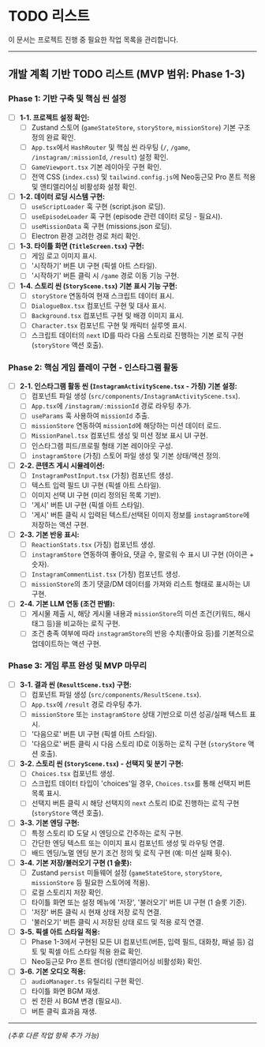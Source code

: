 # TODO 리스트

이 문서는 프로젝트 진행 중 필요한 작업 목록을 관리합니다.

---

## 개발 계획 기반 TODO 리스트 (MVP 범위: Phase 1-3)

### Phase 1: 기반 구축 및 핵심 씬 설정

- [ ] **1-1. 프로젝트 설정 확인:**
  - [ ] Zustand 스토어 (`gameStateStore`, `storyStore`, `missionStore`) 기본 구조 정의 완료 확인.
  - [ ] `App.tsx`에서 `HashRouter` 및 핵심 씬 라우팅 (`/`, `/game`, `/instagram/:missionId`, `/result`) 설정 확인.
  - [ ] `GameViewport.tsx` 기본 레이아웃 구현 확인.
  - [ ] 전역 CSS (`index.css`) 및 `tailwind.config.js`에 Neo둥근모 Pro 폰트 적용 및 앤티앨리어싱 비활성화 설정 확인.
- [ ] **1-2. 데이터 로딩 시스템 구현:**
  - [ ] `useScriptLoader` 훅 구현 (script.json 로딩).
  - [ ] `useEpisodeLoader` 훅 구현 (episode 관련 데이터 로딩 - 필요시).
  - [ ] `useMissionData` 훅 구현 (missions.json 로딩).
  - [ ] Electron 환경 고려한 경로 처리 확인.
- [ ] **1-3. 타이틀 화면 (`TitleScreen.tsx`) 구현:**
  - [ ] 게임 로고 이미지 표시.
  - [ ] '시작하기' 버튼 UI 구현 (픽셀 아트 스타일).
  - [ ] '시작하기' 버튼 클릭 시 `/game` 경로 이동 기능 구현.
- [ ] **1-4. 스토리 씬 (`StoryScene.tsx`) 기본 표시 기능 구현:**
  - [ ] `storyStore` 연동하여 현재 스크립트 데이터 표시.
  - [ ] `DialogueBox.tsx` 컴포넌트 구현 및 대사 표시.
  - [ ] `Background.tsx` 컴포넌트 구현 및 배경 이미지 표시.
  - [ ] `Character.tsx` 컴포넌트 구현 및 캐릭터 실루엣 표시.
  - [ ] 스크립트 데이터의 `next` ID를 따라 다음 스토리로 진행하는 기본 로직 구현 (`storyStore` 액션 호출).

### Phase 2: 핵심 게임 플레이 구현 - 인스타그램 활동

- [ ] **2-1. 인스타그램 활동 씬 (`InstagramActivityScene.tsx` - 가칭) 기본 설정:**
  - [ ] 컴포넌트 파일 생성 (`src/components/InstagramActivityScene.tsx`).
  - [ ] `App.tsx`에 `/instagram/:missionId` 경로 라우팅 추가.
  - [ ] `useParams` 훅 사용하여 `missionId` 추출.
  - [ ] `missionStore` 연동하여 `missionId`에 해당하는 미션 데이터 로드.
  - [ ] `MissionPanel.tsx` 컴포넌트 생성 및 미션 정보 표시 UI 구현.
  - [ ] 인스타그램 피드/프로필 형태 기본 레이아웃 구성.
  - [ ] `instagramStore` (가칭) 스토어 파일 생성 및 기본 상태/액션 정의.
- [ ] **2-2. 콘텐츠 게시 시뮬레이션:**
  - [ ] `InstagramPostInput.tsx` (가칭) 컴포넌트 생성.
  - [ ] 텍스트 입력 필드 UI 구현 (픽셀 아트 스타일).
  - [ ] 이미지 선택 UI 구현 (미리 정의된 목록 기반).
  - [ ] '게시' 버튼 UI 구현 (픽셀 아트 스타일).
  - [ ] '게시' 버튼 클릭 시 입력된 텍스트/선택된 이미지 정보를 `instagramStore`에 저장하는 액션 구현.
- [ ] **2-3. 기본 반응 표시:**
  - [ ] `ReactionStats.tsx` (가칭) 컴포넌트 생성.
  - [ ] `instagramStore` 연동하여 좋아요, 댓글 수, 팔로워 수 표시 UI 구현 (아이콘 + 숫자).
  - [ ] `InstagramCommentList.tsx` (가칭) 컴포넌트 생성.
  - [ ] `missionStore`의 초기 댓글/DM 데이터를 가져와 리스트 형태로 표시하는 UI 구현.
- [ ] **2-4. 기본 LLM 연동 (조건 판별):**
  - [ ] 게시물 제출 시, 해당 게시물 내용과 `missionStore`의 미션 조건(키워드, 해시태그 등)을 비교하는 로직 구현.
  - [ ] 조건 충족 여부에 따라 `instagramStore`의 반응 수치(좋아요 등)를 기본적으로 업데이트하는 액션 구현.

### Phase 3: 게임 루프 완성 및 MVP 마무리

- [ ] **3-1. 결과 씬 (`ResultScene.tsx`) 구현:**
  - [ ] 컴포넌트 파일 생성 (`src/components/ResultScene.tsx`).
  - [ ] `App.tsx`에 `/result` 경로 라우팅 추가.
  - [ ] `missionStore` 또는 `instagramStore` 상태 기반으로 미션 성공/실패 텍스트 표시.
  - [ ] '다음으로' 버튼 UI 구현 (픽셀 아트 스타일).
  - [ ] '다음으로' 버튼 클릭 시 다음 스토리 ID로 이동하는 로직 구현 (`storyStore` 액션 호출).
- [ ] **3-2. 스토리 씬 (`StoryScene.tsx`) - 선택지 및 분기 구현:**
  - [ ] `Choices.tsx` 컴포넌트 생성.
  - [ ] 스크립트 데이터 타입이 'choices'일 경우, `Choices.tsx`를 통해 선택지 버튼 목록 표시.
  - [ ] 선택지 버튼 클릭 시 해당 선택지의 `next` 스토리 ID로 진행하는 로직 구현 (`storyStore` 액션 호출).
- [ ] **3-3. 기본 엔딩 구현:**
  - [ ] 특정 스토리 ID 도달 시 엔딩으로 간주하는 로직 구현.
  - [ ] 간단한 엔딩 텍스트 또는 이미지 표시 컴포넌트 생성 및 라우팅 연결.
  - [ ] 배드 엔딩/노멀 엔딩 분기 조건 정의 및 로직 구현 (예: 미션 실패 횟수).
- [ ] **3-4. 기본 저장/불러오기 구현 (1 슬롯):**
  - [ ] Zustand `persist` 미들웨어 설정 (`gameStateStore`, `storyStore`, `missionStore` 등 필요한 스토어에 적용).
  - [ ] 로컬 스토리지 저장 확인.
  - [ ] 타이틀 화면 또는 설정 메뉴에 '저장', '불러오기' 버튼 UI 구현 (1 슬롯 기준).
  - [ ] '저장' 버튼 클릭 시 현재 상태 저장 로직 연결.
  - [ ] '불러오기' 버튼 클릭 시 저장된 상태 로드 및 적용 로직 연결.
- [ ] **3-5. 픽셀 아트 스타일 적용:**
  - [ ] Phase 1-3에서 구현된 모든 UI 컴포넌트(버튼, 입력 필드, 대화창, 패널 등) 검토 및 픽셀 아트 스타일 적용 완료 확인.
  - [ ] Neo둥근모 Pro 폰트 렌더링 (앤티앨리어싱 비활성화) 확인.
- [ ] **3-6. 기본 오디오 적용:**
  - [ ] `audioManager.ts` 유틸리티 구현 확인.
  - [ ] 타이틀 화면 BGM 재생.
  - [ ] 씬 전환 시 BGM 변경 (필요시).
  - [ ] 버튼 클릭 효과음 재생.

---

_(추후 다른 작업 항목 추가 가능)_
